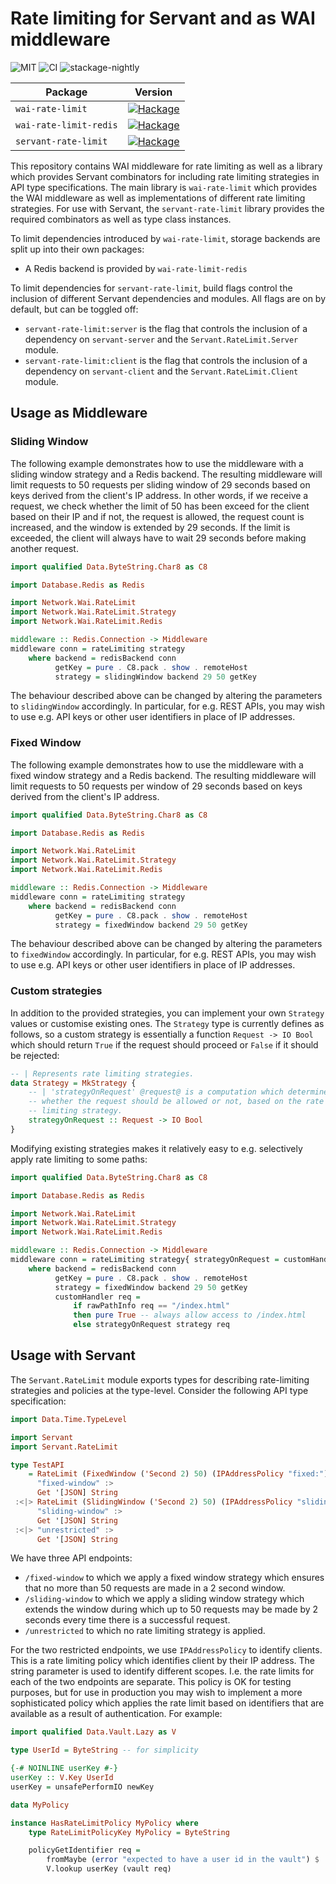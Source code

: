 # Rate limiting for Servant and as WAI middleware

![MIT](https://img.shields.io/github/license/mbg/wai-rate-limit)
![CI](https://github.com/mbg/wai-rate-limit/workflows/CI/badge.svg?branch=main)
![stackage-nightly](https://github.com/mbg/wai-rate-limit/workflows/stackage-nightly/badge.svg)

| Package | Version |
|---------|---------|
| `wai-rate-limit` | [![Hackage](https://img.shields.io/hackage/v/wai-rate-limit)](https://hackage.haskell.org/package/wai-rate-limit) |
| `wai-rate-limit-redis` | [![Hackage](https://img.shields.io/hackage/v/wai-rate-limit-redis)](https://hackage.haskell.org/package/wai-rate-limit-redis) |
| `servant-rate-limit` | [![Hackage](https://img.shields.io/hackage/v/servant-rate-limit)](https://hackage.haskell.org/package/servant-rate-limit) |

This repository contains WAI middleware for rate limiting as well as a library which provides Servant combinators for including rate limiting strategies in API type specifications. The main library is `wai-rate-limit` which provides the WAI middleware as well as implementations of different rate limiting strategies. For use with Servant, the `servant-rate-limit` library provides the required combinators as well as type class instances.

To limit dependencies introduced by `wai-rate-limit`, storage backends are split up into their own packages:

- A Redis backend is provided by `wai-rate-limit-redis`

To limit dependencies for `servant-rate-limit`, build flags control the inclusion of different Servant dependencies and modules. All flags are on by default, but can be toggled off:

- `servant-rate-limit:server` is the flag that controls the inclusion of a dependency on `servant-server` and the `Servant.RateLimit.Server` module.
- `servant-rate-limit:client` is the flag that controls the inclusion of a dependency on `servant-client` and the `Servant.RateLimit.Client` module.

## Usage as Middleware

### Sliding Window

The following example demonstrates how to use the middleware with a sliding window strategy and a Redis backend. The resulting middleware will limit requests to 50 requests per sliding window of 29 seconds based on keys derived from the client's IP address. In other words, if we receive a request, we check whether the limit of 50 has been exceed for the client based on their IP and if not, the request is allowed, the request count is increased, and the window is extended by 29 seconds. If the limit is exceeded, the client will always have to wait 29 seconds before making another request.

```haskell
import qualified Data.ByteString.Char8 as C8

import Database.Redis as Redis

import Network.Wai.RateLimit
import Network.Wai.RateLimit.Strategy
import Network.Wai.RateLimit.Redis

middleware :: Redis.Connection -> Middleware
middleware conn = rateLimiting strategy
    where backend = redisBackend conn
          getKey = pure . C8.pack . show . remoteHost
          strategy = slidingWindow backend 29 50 getKey
```

The behaviour described above can be changed by altering the parameters to `slidingWindow` accordingly. In particular, for e.g. REST APIs, you may wish to use e.g. API keys or other user identifiers in place of IP addresses.

### Fixed Window

The following example demonstrates how to use the middleware with a fixed window strategy and a Redis backend. The resulting middleware will limit requests to 50 requests per window of 29 seconds based on keys derived from the client's IP address.

```haskell
import qualified Data.ByteString.Char8 as C8

import Database.Redis as Redis

import Network.Wai.RateLimit
import Network.Wai.RateLimit.Strategy
import Network.Wai.RateLimit.Redis

middleware :: Redis.Connection -> Middleware
middleware conn = rateLimiting strategy
    where backend = redisBackend conn
          getKey = pure . C8.pack . show . remoteHost
          strategy = fixedWindow backend 29 50 getKey
```

The behaviour described above can be changed by altering the parameters to `fixedWindow` accordingly. In particular, for e.g. REST APIs, you may wish to use e.g. API keys or other user identifiers in place of IP addresses.

### Custom strategies

In addition to the provided strategies, you can implement your own `Strategy` values or customise existing ones. The `Strategy` type is currently defines as follows, so a custom strategy is essentially a function `Request -> IO Bool` which should return `True` if the request should proceed or `False` if it should be rejected:

```haskell
-- | Represents rate limiting strategies.
data Strategy = MkStrategy {
    -- | 'strategyOnRequest' @request@ is a computation which determines
    -- whether the request should be allowed or not, based on the rate
    -- limiting strategy.
    strategyOnRequest :: Request -> IO Bool
}
```

Modifying existing strategies makes it relatively easy to e.g. selectively apply rate limiting to some paths:

```haskell
import qualified Data.ByteString.Char8 as C8

import Database.Redis as Redis

import Network.Wai.RateLimit
import Network.Wai.RateLimit.Strategy
import Network.Wai.RateLimit.Redis

middleware :: Redis.Connection -> Middleware
middleware conn = rateLimiting strategy{ strategyOnRequest = customHandler }
    where backend = redisBackend conn
          getKey = pure . C8.pack . show . remoteHost
          strategy = fixedWindow backend 29 50 getKey
          customHandler req =
              if rawPathInfo req == "/index.html"
              then pure True -- always allow access to /index.html
              else strategyOnRequest strategy req
```

## Usage with Servant

The `Servant.RateLimit` module exports types for describing rate-limiting strategies and policies at the type-level. Consider the following API type specification:

```haskell
import Data.Time.TypeLevel

import Servant
import Servant.RateLimit

type TestAPI
    = RateLimit (FixedWindow ('Second 2) 50) (IPAddressPolicy "fixed:") :>
      "fixed-window" :>
      Get '[JSON] String
 :<|> RateLimit (SlidingWindow ('Second 2) 50) (IPAddressPolicy "sliding:") :>
      "sliding-window" :>
      Get '[JSON] String
 :<|> "unrestricted" :>
      Get '[JSON] String
```

We have three API endpoints:

- `/fixed-window` to which we apply a fixed window strategy which ensures that no more than 50 requests are made in a 2 second window.
- `/sliding-window` to which we apply a sliding window strategy which extends the window during which up to 50 requests may be made by 2 seconds every time there is a successful request.
- `/unrestricted` to which no rate limiting strategy is applied.

For the two restricted endpoints, we use `IPAddressPolicy` to identify clients. This is a rate limiting policy which identifies client by their IP address. The string parameter is used to identify different scopes. I.e. the rate limits for each of the two endpoints are separate. This policy is OK for testing purposes, but for use in production you may wish to implement a more sophisticated policy which applies the rate limit based on identifiers that are available as a result of authentication. For example:

```haskell
import qualified Data.Vault.Lazy as V

type UserId = ByteString -- for simplicity

{-# NOINLINE userKey #-}
userKey :: V.Key UserId
userKey = unsafePerformIO newKey

data MyPolicy

instance HasRateLimitPolicy MyPolicy where
    type RateLimitPolicyKey MyPolicy = ByteString

    policyGetIdentifier req =
        fromMaybe (error "expected to have a user id in the vault") $
        V.lookup userKey (vault req)

```
